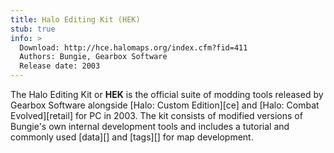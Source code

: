 ```yaml
---
title: Halo Editing Kit (HEK)
stub: true
info: >
  Download: http://hce.halomaps.org/index.cfm?fid=411
  Authors: Bungie, Gearbox Software
  Release date: 2003
---
```


The Halo Editing Kit or **HEK** is the official suite of modding tools released by Gearbox Software alongside [Halo: Custom Edition][ce] and [Halo: Combat Evolved][retail] for PC in 2003. The kit consists of modified versions of Bungie's own internal development tools and includes a tutorial and commonly used [data][] and [tags][] for map development.
